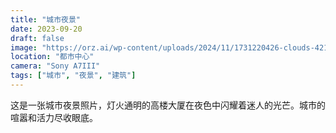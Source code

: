 ```yaml
---
title: "城市夜景"
date: 2023-09-20
draft: false
image: "https://orz.ai/wp-content/uploads/2024/11/1731220426-clouds-4215608_1280.jpg"
location: "都市中心"
camera: "Sony A7III"
tags: ["城市", "夜景", "建筑"]
---
```


这是一张城市夜景照片，灯火通明的高楼大厦在夜色中闪耀着迷人的光芒。城市的喧嚣和活力尽收眼底。 